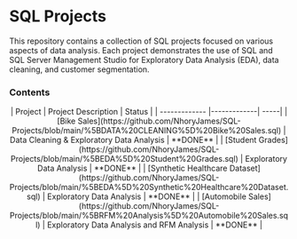 # SQL Projects

This repository contains a collection of SQL projects focused on various aspects of data analysis. Each project demonstrates the use of SQL and SQL Server Management Studio for Exploratory Data Analysis (EDA), data cleaning, and customer segmentation.

### Contents
<div align="center">
| Project        | Project Description  | Status  | 
| ------------- |-------------| -----| 
|  [Bike Sales](https://github.com/NhoryJames/SQL-Projects/blob/main/%5BDATA%20CLEANING%5D%20Bike%20Sales.sql)     | Data Cleaning & Exploratory Data Analysis | **DONE** |
| [Student Grades](https://github.com/NhoryJames/SQL-Projects/blob/main/%5BEDA%5D%20Student%20Grades.sql)      | Exploratory Data Analysis      |   **DONE** |
| [Synthetic Healthcare Dataset](https://github.com/NhoryJames/SQL-Projects/blob/main/%5BEDA%5D%20Synthetic%20Healthcare%20Dataset.sql) |  Exploratory Data Analysis      |    **DONE** |
| [Automobile Sales](https://github.com/NhoryJames/SQL-Projects/blob/main/%5BRFM%20Analysis%5D%20Automobile%20Sales.sql) |  Exploratory Data Analysis and RFM Analysis      |    **DONE** |
</div>
